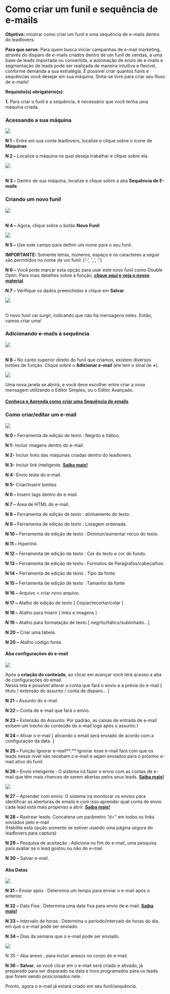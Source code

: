 # Como criar um funil e sequência de e-mails

**Objetivo:** mostrar como criar um funil e uma sequência de e-mails dentro do leadlovers.

**Para que serve:** Para quem busca iniciar campanhas de e-mail marketing, através do disparo de e-mails criados dentro de um funil de vendas, à uma base de leads importada ou convertida, a automação de envio de e-mails e segmentação de leads pode ser realizada de maneira intuitiva e flexível, conforme demanda a sua estratégia. É possível criar quantos funis e sequências você desejar em sua máquina. Sinta-se livre para criar seu fluxo de e-mails!

**Requisito(s) obrigatório(s):**

**1.** Para criar o funil e a sequência, é necessário que você tenha uma máquina criada.

### **Acessando a sua máquina**

[![](https://legado.leadlovers.site/wp-content/uploads/2020/09/como-criar-um-funil-e-sequncia-de-e-mails\_-360037354393\_ll-funil-sequencia-1.png)](https://legado.leadlovers.site/wp-content/uploads/2020/09/como-criar-um-funil-e-sequncia-de-e-mails\_-360037354393\_ll-funil-sequencia-1.png)

**N 1 –** Entre em sua conta leadlovers, localize e clique sobre o ícone de **Máquinas**

**N 2 –** Localize a máquina na qual deseja trabalhar e clique sobre ela.

[![](https://legado.leadlovers.site/wp-content/uploads/2020/09/como-criar-um-funil-e-sequncia-de-e-mails\_-360037354393\_ll-funil-sequencia-2.png)](https://legado.leadlovers.site/wp-content/uploads/2020/09/como-criar-um-funil-e-sequncia-de-e-mails\_-360037354393\_ll-funil-sequencia-2.png)

\
**N 3 –** Dentro de sua máquina, localize e clique sobre a aba **Sequência de E-mails**

### **Criando um novo funil**

[![](https://legado.leadlovers.site/wp-content/uploads/2020/09/como-criar-um-funil-e-sequncia-de-e-mails\_-360037354393\_ll-funil-sequencia-3.png)](https://legado.leadlovers.site/wp-content/uploads/2020/09/como-criar-um-funil-e-sequncia-de-e-mails\_-360037354393\_ll-funil-sequencia-3.png)

\
**N 4 –** Agora, clique sobre o botão **Novo Funil**

[![](https://legado.leadlovers.site/wp-content/uploads/2020/09/como-criar-um-funil-e-sequncia-de-e-mails\_-360037354393\_ll-funil-sequencia-4.png)](https://legado.leadlovers.site/wp-content/uploads/2020/09/como-criar-um-funil-e-sequncia-de-e-mails\_-360037354393\_ll-funil-sequencia-4.png)

**N 5 –** Use este campo para definir um nome para o seu funil.

**IMPORTANTE:** Somente letras, números, espaço e os caracteres a seguir são permitidos no nome de um funil: (‘-‘, ‘\_’, ‘.’)

**N 6 –** Você pode marcar esta opção para usar este novo funil como Double Optin. Para mais detalhes sobre a função, [**clique aqui e veja o nosso material**](https://www.youtube.com/watch?v=7IEJhEiWtYE\&t=2s).

**N 7 –** Verifique os dados preenchidos e clique em **Salvar**.

[![](https://legado.leadlovers.site/wp-content/uploads/2020/09/como-criar-um-funil-e-sequncia-de-e-mails\_-360037354393\_ll-funil-sequencia-5.png)](https://legado.leadlovers.site/wp-content/uploads/2020/09/como-criar-um-funil-e-sequncia-de-e-mails\_-360037354393\_ll-funil-sequencia-5.png)

\
O novo funil vai surgir, indicando que não há mensagens neles. Então, vamos criar uma!

### **Adicionando e-mails à sequência**

[![](https://legado.leadlovers.site/wp-content/uploads/2020/09/como-criar-um-funil-e-sequncia-de-e-mails\_-360037354393\_ll-funil-sequencia-6.png)](https://legado.leadlovers.site/wp-content/uploads/2020/09/como-criar-um-funil-e-sequncia-de-e-mails\_-360037354393\_ll-funil-sequencia-6.png)

\
**N 8 –** No canto superior direito do funil que criamos, existem diversos botões de função. Clique sobre o **Adicionar e-mail** (ele tem o sinal de **+**).

[![](https://legado.leadlovers.site/wp-content/uploads/2020/09/como-criar-um-funil-e-sequncia-de-e-mails\_-360037354393\_ll-funil-sequencia-7.png)](https://legado.leadlovers.site/wp-content/uploads/2020/09/como-criar-um-funil-e-sequncia-de-e-mails\_-360037354393\_ll-funil-sequencia-7.png)

Uma nova janela se abrirá, e você deve escolher entre criar a nova mensagem utilizando o Editor Simples, ou o Editor Avançado.

#### [**Conheça e Aprenda como criar uma Sequência de emails**](https://www.youtube.com/watch?v=qEXPCVwnb84\&t=109s)

### **Como criar/editar um e-mail** <a href="#criar-mensagem" id="criar-mensagem"></a>

[![](https://legado.leadlovers.site/wp-content/uploads/2020/09/como-criar-um-funil-e-sequncia-de-e-mails\_-360037354393\_mceclip3.png)](https://legado.leadlovers.site/wp-content/uploads/2020/09/como-criar-um-funil-e-sequncia-de-e-mails\_-360037354393\_mceclip3.png)

**N 0 –** Ferramenta de edição de texto : Negrito e Itálico.

**N 1-** Incluir imagens dentro do e-mail.

**N 2-** Incluir links das máquinas criadas dentro do leadlovers.

**N 3-** Incluir link inteligente. [**Saiba mais!**](https://suporte.love/como-criar-um-link-inteligente/)

**N 4-** Envio teste do e-mail.

**N 5-** Criar/Inserir botões

**N 6 –** Inserir tags dentro do e-mail.

**N 7 –** Área de HTML do e-mail.

**N 8 –** Ferramenta de edição de texto : alinhamento do texto.

**N 9 –** Ferramenta de edição de texto : Listagem ordenada.

**N 10 –** Ferramenta de edição de texto : Diminuir/aumentar recuo do texto.

**N 11 –** Hiperlink

**N 12 –** Ferramenta de edição de texto : Cor do texto e cor do fundo.

**N 13 –** Ferramenta de edição de texto : Formatos de Parágrafos/cabeçalhos.

**N 14 –** Ferramenta de edição de texto : Tipo da fonte

**N 15 –** Ferramenta de edição de texto : Tamanho da fonte

**N 16 –** Arquivo < criar novo arquivo.

**N 17 –** Atalho de edição de texto \[ Copiar/recortar/colar ]

**N 18 –** Atalho para Inserir \[ links e imagens ]

**N 19 –** Atalho para formatação de texto \[ negrito/itálico/sublinhado…]

**N 20 –** Criar uma tabela.

**N 20 –** Atalho código fonte.

#### **Aba configurações do e-mail**

[![](https://legado.leadlovers.site/wp-content/uploads/2020/09/como-criar-um-funil-e-sequncia-de-e-mails\_-360037354393\_mceclip5.png)](https://legado.leadlovers.site/wp-content/uploads/2020/09/como-criar-um-funil-e-sequncia-de-e-mails\_-360037354393\_mceclip5.png)

Após a **criação do conteúdo**, ao clicar em avançar você terá acesso a aba de configurações do email.\
Nessa tela é possível alterar a conta que fará o envio e a prévia do e-mail \[ titulo / extensão do assunto / conta de disparo… ]

**N 21 –** Assunto do e-mail

**N 22 –** Conta de e-mail que fará o envio.

**N 23 –** Extensão do Assunto: Por padrão, as caixas de entrada de e-mail exibem um trecho do conteúdo do e-mail logo após o assunto.\


**N 24 –** Ativar o e-mail \[ ativando o email será enviado de acordo com a configuração da data. ]

**N 25 –** Função Ignorar e-mail**:** Ignorar esse e-mail fará com que os leads nesse nível não recebam o e-mail e sejam enviados para o próximo e-mail ativo do funil.

**N 26 –** Envio inteligente : O sistema irá fazer o envio com as contas de e-mail que têm mais chances de serem abertas pelos seus leads. [**Saiba mais!**](https://suporte.love/envio-inteligente/)

[![](https://legado.leadlovers.site/wp-content/uploads/2020/09/como-criar-um-funil-e-sequncia-de-e-mails\_-360037354393\_mceclip6.png)](https://legado.leadlovers.site/wp-content/uploads/2020/09/como-criar-um-funil-e-sequncia-de-e-mails\_-360037354393\_mceclip6.png)

**N 27** – Aprender com envio: O sistema irá monitorar os envios para identificar as aberturas de emails e com isso aprender qual conta de envio cada lead está mais propenso a abrir. [**Saiba mais!**](https://suporte.love/envio-inteligente/)

**N 28 –** Rastrear leads: Concatena um parâmetro “d=” em todos os links enviados pelo e-mail\
(Habilite esta opção somente se estiver usando uma página segura do leadlovers para captura)

**N 29 –** Pesquisa de aceitação : Adiciona no fim do e-mail, uma pesquisa para avaliar se o lead gostou ou não do e-mail

**N 30 –** Salvar e-mail.

#### **Aba Datas**

[![](https://legado.leadlovers.site/wp-content/uploads/2020/09/como-criar-um-funil-e-sequncia-de-e-mails\_-360037354393\_mceclip8.png)](https://legado.leadlovers.site/wp-content/uploads/2020/09/como-criar-um-funil-e-sequncia-de-e-mails\_-360037354393\_mceclip8.png)

**N 31 –** Enviar após : Determina um tempo para enviar o e-mail após o anterior.

**N 32 –** Data Fixa : Determina uma data fixa para envio de e-mail. [**Saiba mais!**](https://suporte.love/data-fixa-para-envio-de-email/)

**N 33 –** Intervalo de horas : Determina o período/intervalo de horas do dia, em que o e-mail pode ser enviado.

**N 34 –** Dias da semana que o e-mail pode ser enviado.

[![](https://legado.leadlovers.site/wp-content/uploads/2020/09/como-criar-um-funil-e-sequncia-de-e-mails\_-360037354393\_mceclip9.png)](https://legado.leadlovers.site/wp-content/uploads/2020/09/como-criar-um-funil-e-sequncia-de-e-mails\_-360037354393\_mceclip9.png)

N 35 – Aba anexo , para incluir anexos no corpo do e-mail.

**N 36 –** **Salvar**, se você clicar em o e-mail será criado e ativado, já preparado para ser disparado na data e hora programados para os leads que forem sendo posicionados nele.

Pronto, agora o e-mail já estará criado em seu funil/sequência.

